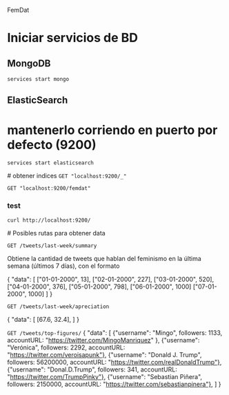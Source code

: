 FemDat

<!-- ## Neo4J

### Crear nuevo usuario Neo4J

User/Pass por defecto de Neo4J: neo4j

`curl -v -u neo4j:neo4j -X POST localhost:7474/user/neo4j/password -H "Content-type:application/json" -d "{\"password\":\"secret\"}"`


### Correr neo4j server
`neo4j start` -->

# Iniciar servicios de BD

## MongoDB
`services start mongo`

## ElasticSearch
# mantenerlo corriendo en puerto por defecto (9200)
`services start elasticsearch`

# obtener indices
`GET "localhost:9200/_"`

`GET "localhost:9200/femdat"`

### test
`curl http://localhost:9200/`

# Posibles rutas para obtener data

`GET /tweets/last-week/summary`

Obtiene la cantidad de tweets que hablan del feminismo en la última semana (últimos 7 días), con el formato

{
	"data": [
		["01-01-2000", 13],
		["02-01-2000", 227],
		["03-01-2000", 520],
		["04-01-2000", 376],
		["05-01-2000", 798],
		["06-01-2000", 1000]
		["07-01-2000", 1000]
	]
}

`GET /tweets/last-week/apreciation`

{
	"data": [
		[67.6, 32.4],
	]
}

`GET /tweets/top-figures/`
{
	"data": [
		{"username": "Mingo", followers: 1133, accountURL: "https://twitter.com/MingoManriquez" },
		{"username": "Verónica", followers: 2292, accountURL: "https://twitter.com/veroisapunk"},
		{"username": "Donald J. Trump", followers: 56200000, accountURL: "https://twitter.com/realDonaldTrump"},
		{"username": "Donal.D.Trump", followers: 341, accountURL: "https://twitter.com/TrumpPinky"},
		{"username": "Sebastian Piñera", followers: 2150000, accountURL: "https://twitter.com/sebastianpinera"},
	]
}
